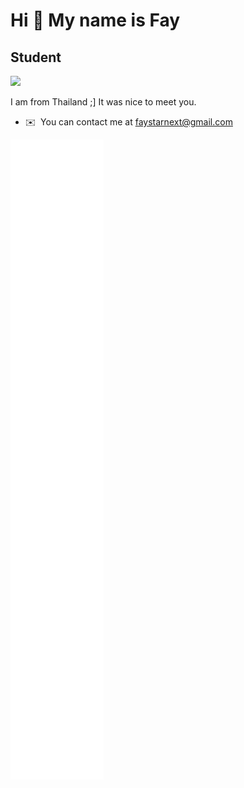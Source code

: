 Hi 👋 My name is Fay
====================

Student
-------------------------------
![](https://count.getloli.com/get/FAYStarNext?theme=asoul)


I am from Thailand ;\] It was nice to meet you.
* ✉️  You can contact me at [faystarnext@gmail.com](mailto:faystarnext@gmail.com)
<img src="https://github.com/FAYStarNext/FAYStarNext/blob/main/github-metrics.svg" alt="Status" />

